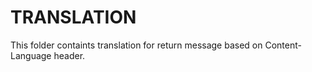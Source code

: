 # TRANSLATION

This folder containts translation for return message based on Content-Language header.
